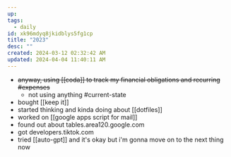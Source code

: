 ```yaml
---
up: 
tags:
  - daily
id: xk96mdyq8jkidblys5fg1cp
title: "2023"
desc: ""
created: 2024-03-12 02:32:42 AM
updated: 2024-04-04 11:40:11 AM
---
```

- ~~anyway, using [[coda]] to track my financial obligations and recurring #expenses~~
	- not using anything #current-state
- bought [[keep it]]
- started thinking and kinda doing about [[dotfiles]]
- worked on [[google apps script for mail]]
- found out about tables.area120.google.com
- got developers.tiktok.com 
- tried [[auto-gpt]] and it's okay but i'm gonna move on to the next thing now 

